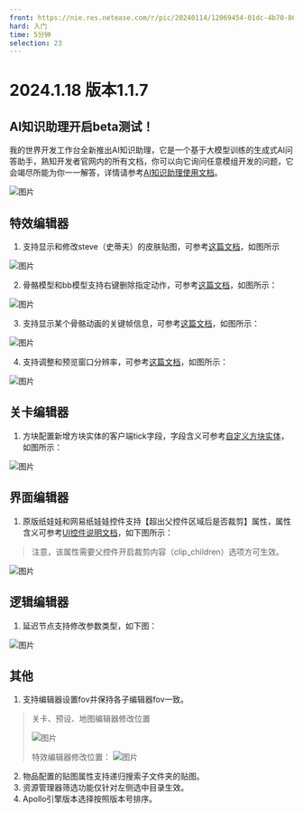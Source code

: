 ```yaml
---
front: https://nie.res.netease.com/r/pic/20240114/12069454-01dc-4b70-8614-f1398bd9f0f8.png
hard: 入门
time: 5分钟
selection: 23
---
```

# 2024.1.18 版本1.1.7
## AI知识助理开启beta测试！
我的世界开发工作台全新推出AI知识助理，它是一个基于大模型训练的生成式AI问答助手，熟知开发者官网内的所有文档，你可以向它询问任意模组开发的问题，它会竭尽所能为你一一解答，详情请参考[AI知识助理使用文档](../../12-入门教程/25-AI知识助理.md)。


![图片](./images/aihelper.png)


## 特效编辑器

1. 支持显示和修改steve（史蒂夫）的皮肤贴图，可参考[这篇文档](../../16-美术/9-特效/50-预览功能.md#修改和预览steve皮肤贴图)，如图所示

![图片](./images/240118/stevepng.png)

2. 骨骼模型和bb模型支持右键删除指定动作，可参考[这篇文档](../../16-美术/9-特效/10-模型导入.md#5删除单个模型动作)，如图所示：

![图片](./images/240118/deleteani.png)

3. 支持显示某个骨骼动画的关键帧信息，可参考[这篇文档](../../16-美术/9-特效/50-预览功能.md#预览模型动画关键帧信息)，如图所示：

![图片](./images/240118/showkeyframe.png)

4. 支持调整和预览窗口分辨率，可参考[这篇文档](../../16-美术/9-特效/50-预览功能.md#调整预览窗口的分辨率)，如图所示：

![图片](./images/240118/editscreensize.png)


## 关卡编辑器
1. 方块配置新增方块实体的客户端tick字段，字段含义可参考[自定义方块实体](../../20-玩法开发/15-自定义游戏内容/2-自定义方块/4-自定义方块实体.md#添加自定义方块实体)，如图所示：


![图片](./images/240118/clienttick.png)


## 界面编辑器
1. 原版纸娃娃和网易纸娃娃控件支持【超出父控件区域后是否裁剪】属性，属性含义可参考[UI控件说明文档](../../18-界面与交互/30-UI说明文档.md#paperdoll)，如下图所示：

> 注意，该属性需要父控件开启裁剪内容（clip_children）选项方可生效。

![图片](./images/240118/clip.png)

## 逻辑编辑器
1. 延迟节点支持修改参数类型，如下图：

![图片](./images/240118/delaynode.png)

## 其他

1. 支持编辑器设置fov并保持各子编辑器fov一致。

> 关卡、预设、地图编辑器修改位置
> 
> ![图片](./images/240118/fov1.png)
> 
> 特效编辑器修改位置：
> ![图片](./images/240118/fov2.png)

2. 物品配置的贴图属性支持递归搜索子文件夹的贴图。
3. 资源管理器筛选功能仅针对左侧选中目录生效。
4. Apollo引擎版本选择按照版本号排序。